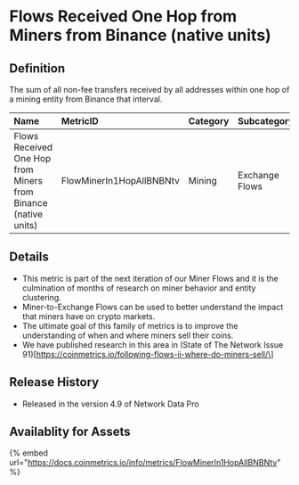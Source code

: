 # Flows Received One Hop from Miners from Binance \(native units\)

## Definition

The sum of all non-fee transfers received by all addresses within one hop of a mining entity from Binance that interval.

| Name | MetricID | Category | Subcategory | Type | Unit | Interval |
| :--- | :--- | :--- | :--- | :--- | :--- | :--- |
| Flows Received One Hop from Miners from Binance \(native units\) | FlowMinerIn1HopAllBNBNtv | Mining | Exchange Flows | Sum | Native units | 1 day |

## Details

* This metric is part of the next iteration of our Miner Flows and it is the culmination of months of research on miner behavior and entity clustering.
* Miner-to-Exchange Flows can be used to better understand the impact that miners have on crypto markets.
* The ultimate goal of this family of metrics is to improve the understanding of when and where miners sell their coins.
* We have published research in this area in \(State of The Network Issue 91\)\[https://coinmetrics.io/following-flows-ii-where-do-miners-sell/\]

## Release History

* Released in the version 4.9 of Network Data Pro

## Availablity for Assets

{% embed url="https://docs.coinmetrics.io/info/metrics/FlowMinerIn1HopAllBNBNtv" %}



